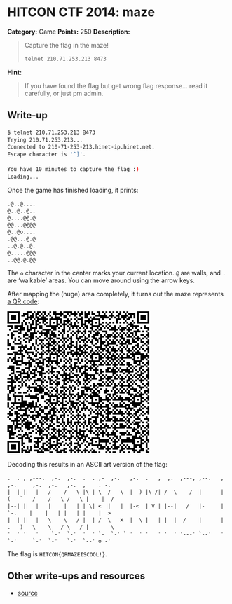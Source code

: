 # HITCON CTF 2014: maze

**Category:** Game
**Points:** 250
**Description:**

> Capture the flag in the maze!
>
> ```bash
> telnet 210.71.253.213 8473
> ```

**Hint:**

> If you have found the flag but get wrong flag response… read it carefully, or just pm admin.

## Write-up

```bash
$ telnet 210.71.253.213 8473
Trying 210.71.253.213...
Connected to 210-71-253-213.hinet-ip.hinet.net.
Escape character is '^]'.

You have 10 minutes to capture the flag :)
Loading...
```

Once the game has finished loading, it prints:

```
.@..@....
@..@..@..
@....@@.@
@@...@@@@
@..@o....
.@@...@.@
..@.@..@.
@.....@@@
..@@.@.@@
```

The `o` character in the center marks your current location. `@` are walls, and `.` are ‘walkable’ areas. You can move around using the arrow keys.

After mapping the (huge) area completely, it turns out the maze represents [a QR code](qrcode.svg):

![](qrcode.svg)

Decoding this results in an ASCII art version of the flag:

```
.  . , ,---.  ,-.  ,-.  .  . ,-  ,-.   ,-.  .   ,  ,.  ,---, ,--.   ,  ,-.     ,-.  ,-.   ,-.  ,    . -.
|  | |   |   /    /   \ |\ | \  /   \  |  ) |\ /| /  \    /  |      | (   `   /    /   \ /   \ |    |  /
|--| |   |   |    |   | | \| <  |   |  |-<  | V | |--|   /   |-     |  `-.    |    |   | |   | |    |  >
|  | |   |   \    \   / |  | /  \   X  |  \ |   | |  |  /    |      | .   )   \    \   / \   / |       \
'  ' '   '    `-'  `-'  '  ' `-  `-' ` '  ' '   ' '  ' '---' `--'   '  `-'     `-'  `-'   `-'  `--' o -'
```

The flag is `HITCON{QRMAZEISCOOL!}`.

## Other write-ups and resources

* [source](https://github.com/hitcon2014ctf/ctf/tree/master/maze)
